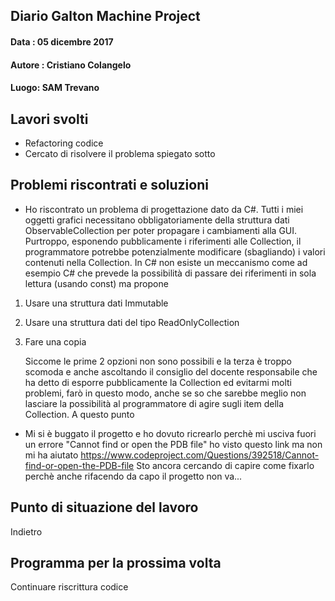 ## Diario Galton Machine Project

#### Data : 05 dicembre 2017 
#### Autore : Cristiano Colangelo
#### Luogo: SAM Trevano

## Lavori svolti

- Refactoring codice
- Cercato di risolvere il problema spiegato sotto

## Problemi riscontrati e soluzioni

- Ho riscontrato un problema di progettazione dato da C#. Tutti i miei oggetti grafici necessitano obbligatoriamente della struttura dati ObservableCollection per poter propagare i cambiamenti alla GUI. Purtroppo, esponendo pubblicamente i riferimenti alle Collection, il programmatore potrebbe potenzialmente modificare (sbagliando) i valori contenuti nella Collection. In C# non esiste un meccanismo come ad esempio C# che prevede la possibilità di passare dei riferimenti in sola lettura (usando const) ma propone 
1. Usare una struttura dati Immutable
2. Usare una struttura dati del tipo ReadOnlyCollection
3. Fare una copia

    Siccome le prime 2 opzioni non sono possibili e la terza è troppo scomoda e anche ascoltando il consiglio del docente responsabile che ha detto di esporre pubblicamente la Collection ed evitarmi molti problemi, farò in questo modo, anche se so che sarebbe meglio non lasciare la possibilità al programmatore di agire sugli item della Collection. A questo punto

- Mi si è buggato il progetto e ho dovuto ricrearlo perchè mi usciva fuori un errore "Cannot find or open the PDB file" ho visto questo link ma non mi ha aiutato https://www.codeproject.com/Questions/392518/Cannot-find-or-open-the-PDB-file
Sto ancora cercando di capire come fixarlo perchè anche rifacendo da capo il progetto non va...
## Punto di situazione del lavoro

Indietro

## Programma per la prossima volta

Continuare riscrittura codice